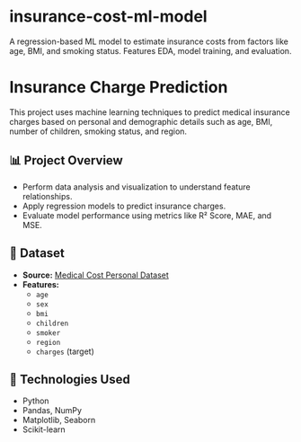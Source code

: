 # insurance-cost-ml-model
A regression-based ML model to estimate insurance costs from factors like age, BMI, and smoking status. Features EDA, model training, and evaluation.
# Insurance Charge Prediction

This project uses machine learning techniques to predict medical insurance charges based on personal and demographic details such as age, BMI, number of children, smoking status, and region.

## 📊 Project Overview

- Perform data analysis and visualization to understand feature relationships.
- Apply regression models to predict insurance charges.
- Evaluate model performance using metrics like R² Score, MAE, and MSE.

## 📁 Dataset

- **Source:** [Medical Cost Personal Dataset](https://www.kaggle.com/datasets/mirichoi0218/insurance)
- **Features:**
  - `age`
  - `sex`
  - `bmi`
  - `children`
  - `smoker`
  - `region`
  - `charges` (target)

## 📌 Technologies Used

- Python
- Pandas, NumPy
- Matplotlib, Seaborn
- Scikit-learn
